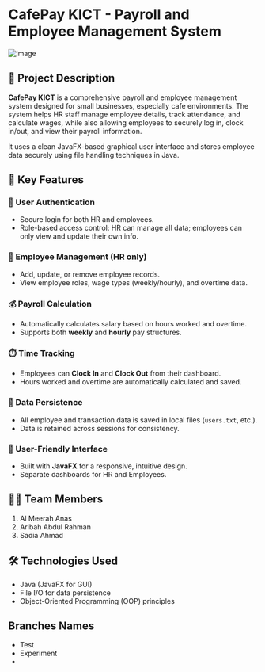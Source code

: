 # CafePay KICT - Payroll and Employee Management System
![image](https://github.com/user-attachments/assets/2e21f48c-29d0-4508-999b-957267ca623b)

## 📌 Project Description  
**CafePay KICT** is a comprehensive payroll and employee management system designed for small businesses, especially cafe environments. The system helps HR staff manage employee details, track attendance, and calculate wages, while also allowing employees to securely log in, clock in/out, and view their payroll information. 

It uses a clean JavaFX-based graphical user interface and stores employee data securely using file handling techniques in Java.


## 🧠 Key Features

### 🔐 User Authentication
- Secure login for both HR and employees.
- Role-based access control: HR can manage all data; employees can only view and update their own info.

### 👥 Employee Management (HR only)
- Add, update, or remove employee records.
- View employee roles, wage types (weekly/hourly), and overtime data.

### 💰 Payroll Calculation
- Automatically calculates salary based on hours worked and overtime.
- Supports both **weekly** and **hourly** pay structures.

### ⏱️ Time Tracking
- Employees can **Clock In** and **Clock Out** from their dashboard.
- Hours worked and overtime are automatically calculated and saved.

### 💾 Data Persistence
- All employee and transaction data is saved in local files (`users.txt`, etc.).
- Data is retained across sessions for consistency.

### 🎨 User-Friendly Interface
- Built with **JavaFX** for a responsive, intuitive design.
- Separate dashboards for HR and Employees.


## 👩‍💻 Team Members

1. Al Meerah Anas  
2. Aribah Abdul Rahman  
3. Sadia Ahmad  


## 🛠 Technologies Used

- Java (JavaFX for GUI)
- File I/O for data persistence
- Object-Oriented Programming (OOP) principles

## Branches Names
- Test
- Experiment
- 
